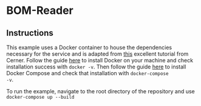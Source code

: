 # BOM-Reader
## Instructions
This example uses a Docker container to house the dependencies necessary for the service and is adapted from [this](https://github.com/cerner/cds-services-tutorial/wiki) excellent tutorial from Cerner. Follow the guide
[here](https://docs.docker.com/install/) to install Docker on your machine and check installation success with
<code>docker -v</code>. Then follow the guide [here](https://docs.docker.com/compose/install/) to install Docker Compose
and check that installation with <code>docker-compose -v</code>.

To run the example, navigate to the root directory of the repository and use
<code>docker-compose up --build</code>
